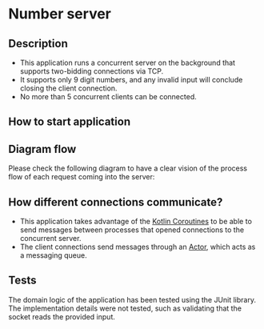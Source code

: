 # Number server

## Description
- This application runs a concurrent server on the background that supports two-bidding connections via TCP. 
- It supports only 9 digit numbers, and any invalid input will conclude closing the client connection.
- No more than 5 concurrent clients can be connected.

## How to start application

## Diagram flow
Please check the following diagram to have a clear vision of the process flow of each request coming into the server:

## How different connections communicate?
- This application takes advantage of the [Kotlin Coroutines](https://kotlin.github.io/kotlinx.coroutines/kotlinx-coroutines-core/kotlinx.coroutines.channels/actor.html) to be able to send messages between processes that opened connections to the concurrent server.
- The client connections send messages through an [Actor](https://kotlin.github.io/kotlinx.coroutines/kotlinx-coroutines-core/kotlinx.coroutines.channels/actor.html), which acts as a messaging queue.

## Tests
The domain logic of the application has been tested using the JUnit library. The implementation details were not tested, such as validating that the socket reads the provided input.
